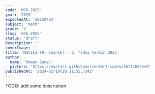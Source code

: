 ```yaml
---
code: 'M9B-2025'
year: '2025'
expectedAt: '20250403'
subject: 'math'
grade: '4'
slug: 'm9b-2025'
status: 'draft'
description: ''
coverImage: ''
title: 'Matika (9. ročník) - 2. řádný termín 2025'
author:
  name: 'Roman Samec'
  picture: 'https://avatars.githubusercontent.com/u/5671166?v=4'
publishedAt: '2024-02-19T20:11:55.734Z'
---
```


TODO: add some description